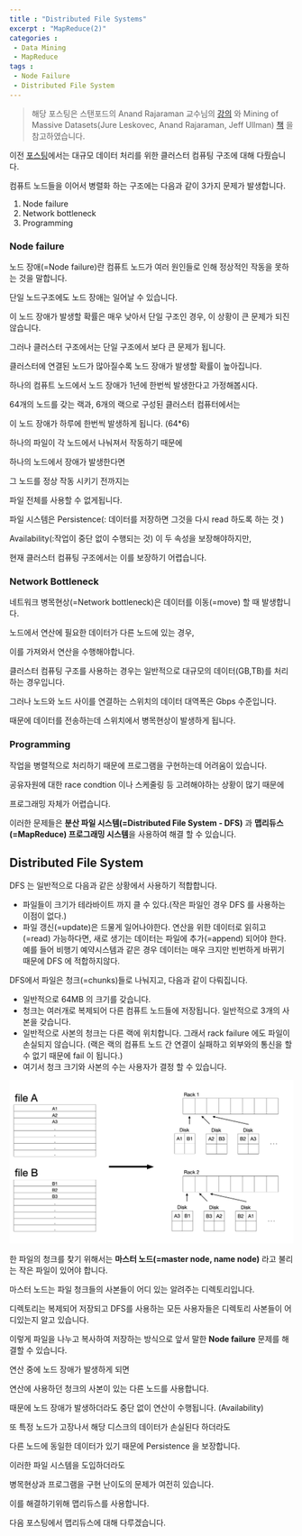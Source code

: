 ```yaml
---
title : "Distributed File Systems"
excerpt : "MapReduce(2)"
categories :	
 - Data Mining
 - MapReduce
tags :
 - Node Failure
 - Distributed File System
---
```


> 해당 포스팅은 스탠포드의 Anand Rajaraman 교수님의 [강의](https://www.youtube.com/watch?v=xoA5v9AO7S0&list=PLLssT5z_DsK9JDLcT8T62VtzwyW9LNepV&index=2&t=1s) 와 Mining of Massive Datasets(Jure Leskovec, Anand Rajaraman, Jeff Ullman) [책](http://www.mmds.org/) 을 참고하였습니다.



이전 [포스팅](https://jisung0920.github.io/data%20mining/mapreduce/d001/)에서는 대규모 데이터 처리를 위한 클러스터 컴퓨팅 구조에 대해 다뤘습니다. 

컴퓨트 노드들을 이어서 병렬화 하는 구조에는 다음과 같이 3가지 문제가 발생합니다. 

1. Node failure
2. Network bottleneck 
3. Programming



### Node failure

노드 장애(=Node failure)란 컴퓨트 노드가 여러 원인들로 인해 정상적인 작동을 못하는 것을 말합니다. 

단일 노드구조에도 노드 장애는 일어날 수 있습니다. 

이 노드 장애가 발생할 확률은 매우 낮아서 단일 구조인 경우, 이 상황이 큰 문제가 되진 않습니다. 

그러나 클러스터 구조에서는 단일 구조에서 보다 큰 문제가 됩니다. 

클러스터에 연결된 노드가 많아질수록 노드 장애가 발생할 확률이 높아집니다. 



하나의 컴퓨트 노드에서 노드 장애가 1년에 한번씩 발생한다고 가정해봅시다. 

64개의 노드를 갖는 랙과, 6개의 랙으로 구성된 클러스터 컴퓨터에서는

이 노드 장애가 하루에 한번씩 발생하게 됩니다. (64*6)

하나의 파일이 각 노드에서 나눠져서 작동하기 때문에 

하나의 노드에서 장애가 발생한다면

그 노드를 정상 작동 시키기 전까지는 

파일 전체를 사용할 수 없게됩니다.

파일 시스템은 Persistence(: 데이터를 저장하면 그것을 다시 read 하도록 하는 것 )

Availability(:작업이 중단 없이 수행되는 것) 이 두 속성을 보장해야하지만,

현재 클러스터 컴퓨팅 구조에서는 이를 보장하기 어렵습니다. 



### Network Bottleneck 

네트워크 병목현상(=Network bottleneck)은 데이터를 이동(=move) 할 때 발생합니다. 

노드에서 연산에 필요한 데이터가 다른 노드에 있는 경우, 

이를 가져와서 연산을 수행해야합니다. 

클러스터 컴퓨팅 구조를 사용하는 경우는 일반적으로 대규모의 데이터(GB,TB)를 처리하는 경우입니다. 

그러나 노드와 노드 사이를 연결하는 스위치의 데이터 대역폭은 Gbps 수준입니다. 

때문에 데이터를 전송하는데 스위치에서 병목현상이 발생하게 됩니다.



### Programming

작업을 병렬적으로 처리하기 때문에 프로그램을 구현하는데 어려움이 있습니다. 

공유자원에 대한 race condtion 이나 스케줄링 등 고려해야하는 상황이 많기 때문에 

프로그래밍 자체가 어렵습니다.



이러한 문제들은 **분산 파일 시스템(=Distributed File System - DFS)** 과 **맵리듀스(=MapReduce) 프로그래밍 시스템**을 사용하여 해결 할 수 있습니다. 



## Distributed File System

 DFS 는 일반적으로 다음과 같은 상황에서 사용하기 적합합니다.

- 파일들이 크기가 테라바이트 까지 클 수 있다.(작은 파일인 경우 DFS 를 사용하는 이점이 없다.) 
- 파일 갱신(=update)은 드물게 일어나야한다. 
  연산을 위한 데이터로 읽히고(=read) 가능하다면, 새로 생기는 데이터는 파일에 추가(=append) 되어야 한다. 
  예를 들어 비행기 예약시스템과 같은 경우 데이터는 매우 크지만 빈번하게 바뀌기 때문에 DFS 에 적합하지않다.



DFS에서 파일은 청크(=chunks)들로 나눠지고, 다음과 같이 다뤄집니다.

- 일반적으로 64MB 의 크기를 갖습니다. 
- 청크는 여러개로 복제되어 다른 컴퓨트 노드들에 저장됩니다. 일반적으로 3개의 사본을 갖습니다. 
- 일반적으로 사본의 청크는 다른 랙에 위치합니다. 그래서 rack failure 에도 파일이 손실되지 않습니다. 
  (랙은 랙의 컴퓨트 노드 간 연결이 실패하고 외부와의 통신을 할 수 없기 때문에 fail 이 됩니다.)
- 여기서 청크 크기와 사본의 수는 사용자가 결정 할 수 있습니다. 

![chunk](/assets/img/d002/01.png)



한 파일의 청크를 찾기 위해서는 **마스터 노드(=master node, name node)** 라고 불리는 작은 파일이 있어야 합니다. 

마스터 노드는 파일 청크들의 사본들이 어디 있는 알려주는 디렉토리입니다. 

디렉토리는 복제되어 저장되고 DFS를 사용하는 모든 사용자들은 디렉토리 사본들이 어디있는지 알고 있습니다.



이렇게 파일을 나누고 복사하여 저장하는 방식으로 앞서 말한 **Node failure** 문제를 해결할 수 있습니다. 

연산 중에 노드 장애가 발생하게 되면

연산에 사용하던 청크의 사본이 있는 다른 노드를 사용합니다. 

때문에 노드 장애가 발생하더라도 중단 없이 연산이 수행됩니다. (Availability)

또 특정 노드가 고장나서 해당 디스크의 데이터가 손실된다 하더라도 

다른 노드에 동일한 데이터가 있기 때문에  Persistence 을 보장합니다. 



이러한 파일 시스템을 도입하더라도 

병목현상과 프로그램을 구현 난이도의 문제가 여전히 있습니다. 

이를 해결하기위해 맵리듀스를 사용합니다. 

다음 포스팅에서 맵리듀스에 대해 다루겠습니다.  

 

